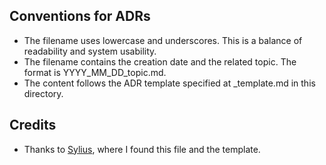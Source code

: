 Conventions for ADRs
---

- The filename uses lowercase and underscores. This is a balance of readability and system
  usability.
- The filename contains the creation date and the related topic. The format is YYYY_MM_DD_topic.md.
- The content follows the ADR template specified at _template.md in this directory.

## Credits

- Thanks to [Sylius](https://github.com/Sylius/Sylius), where I found this file and the template.
